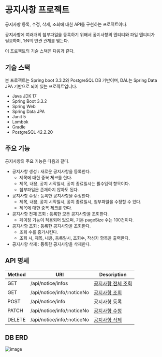 # 공지사항 프로젝트
공지사항 등록, 수정, 삭제, 조회에 대한 API를 구현하는 프로젝트이다.

공지사항에 여러개의 첨부파일을 등록하기 위해서 공지사항의 엔티티와 파일 엔티티가 필요하며, 1:N의 연관 관계를 맺는다.

이 프로젝트의 기술 스택은 다음과 같다.

## 기술 스택
본 프로젝트는 Spring boot 3.3.2와 PostgreSQL DB 기반이며, DAL는 Spring Data JPA 기반으로 되어 있는 프로젝트입니다. 

- Java JDK 17
- Spring Boot 3.3.2
- Spring Web
- Spring Data JPA
- Junit 5
- Lombok
- Gradle
- PostgreSQL 42.2.20

## 주요 기능
공지사항의 주요 기능은 다음과 같다.

- 공지사항 생성 : 새로운 공지사항을 등록한다.
  - 제목에 대한 중복 체크를 한다.
  - 제목, 내용, 공지 시작일시, 공지 종료일시는 필수입력 항목이다.
  - 첨부파일은 존재하지 않아도 된다.
- 공지사항 수정 : 등록한 공지사항을 수정한다.
  - 제목, 내용, 공지 시작일시, 공지 종료일시, 첨부파일을 수정할 수 있다.
  - 제목에 대한 중복 체크를 한다.
- 공지사항 전제 조회 : 등록한 모든 공지사항을 조회한다. 
  - 페이징 기능이 적용되어 있으며, 기본 pageSize 수는 100건이다.
- 공지사항 조회 : 등록한 공지사항을 조회한다.
  - 조회 수를 증가시킨다.
  - 조회 시, 제목, 내용, 등록일시, 조회수, 작성자 항목을 출력한다.
- 공지사항 삭제 : 등록한 공지사항을 삭제한다.

## API 명세

| Method | URI | Description |
| ------ | --- | ----------- |
| GET | /api/notice/infos | [공지사항 전체 조회]() |
| GET | /api/notice/info/:noticeNo | [공지사항 조회]() |
| POST | /api/notice/info | [공지사항 등록]() |
| PATCH | /api/notice/info/:noticeNo | [공지사항 수정]() |
| DELETE | /api/notice/info/:noticeNo | [공지사항 삭제]() |

## DB ERD
![image](https://github.com/user-attachments/assets/f028d76a-002d-4bba-8463-2a73241a195f)

